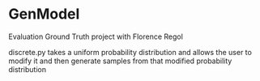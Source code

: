 # GenModel
Evaluation Ground Truth project with Florence Regol

discrete.py takes a uniform probability distribution and allows the user to modify it and then generate samples from that modified probability distribution

